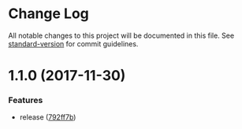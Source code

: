 # Change Log

All notable changes to this project will be documented in this file. See [standard-version](https://github.com/conventional-changelog/standard-version) for commit guidelines.

<a name="1.1.0"></a>
# 1.1.0 (2017-11-30)


### Features

* release ([792ff7b](https://github.com/fireyy/emoji-vote/commit/792ff7b))

